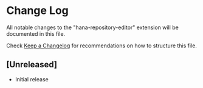 # Change Log
All notable changes to the "hana-repository-editor" extension will be documented in this file.

Check [Keep a Changelog](http://keepachangelog.com/) for recommendations on how to structure this file.

## [Unreleased]
- Initial release